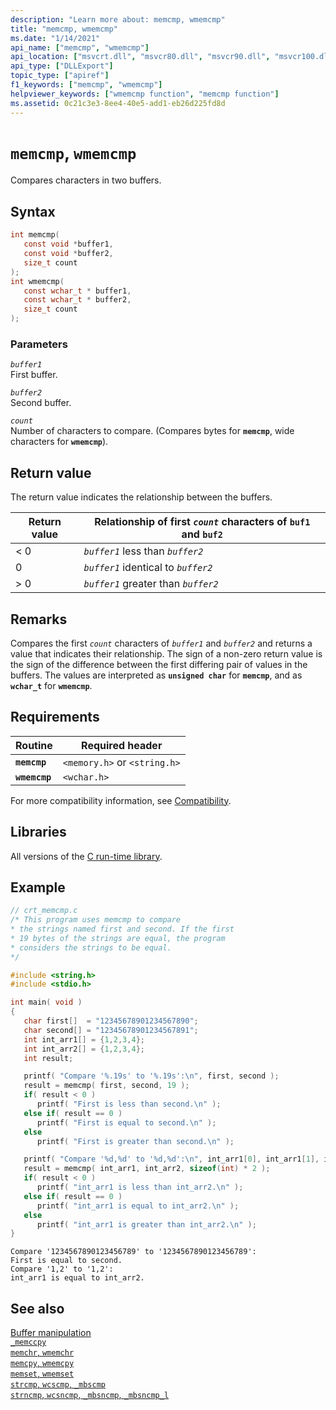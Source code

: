 ```yaml
---
description: "Learn more about: memcmp, wmemcmp"
title: "memcmp, wmemcmp"
ms.date: "1/14/2021"
api_name: ["memcmp", "wmemcmp"]
api_location: ["msvcrt.dll", "msvcr80.dll", "msvcr90.dll", "msvcr100.dll", "msvcr100_clr0400.dll", "msvcr110.dll", "msvcr110_clr0400.dll", "msvcr120.dll", "msvcr120_clr0400.dll", "ntdll.dll", "ucrtbase.dll", "ntoskrnl.exe", "api-ms-win-crt-private-l1-1-0.dll"]
api_type: ["DLLExport"]
topic_type: ["apiref"]
f1_keywords: ["memcmp", "wmemcmp"]
helpviewer_keywords: ["wmemcmp function", "memcmp function"]
ms.assetid: 0c21c3e3-8ee4-40e5-add1-eb26d225fd8d
---
```

# `memcmp`, `wmemcmp`

Compares characters in two buffers.

## Syntax

```C
int memcmp(
   const void *buffer1,
   const void *buffer2,
   size_t count
);
int wmemcmp(
   const wchar_t * buffer1,
   const wchar_t * buffer2,
   size_t count
);
```

### Parameters

*`buffer1`*\
First buffer.

*`buffer2`*\
Second buffer.

*`count`*\
Number of characters to compare. (Compares bytes for **`memcmp`**, wide characters for **`wmemcmp`**).

## Return value

The return value indicates the relationship between the buffers.

| Return value | Relationship of first *`count`* characters of `buf1` and `buf2` |
|---|---|
| < 0 | *`buffer1`* less than *`buffer2`* |
| 0 | *`buffer1`* identical to *`buffer2`* |
| > 0 | *`buffer1`* greater than *`buffer2`* |

## Remarks

Compares the first *`count`* characters of *`buffer1`* and *`buffer2`* and returns a value that indicates their relationship. The sign of a non-zero return value is the sign of the difference between the first differing pair of values in the buffers. The values are interpreted as **`unsigned char`** for **`memcmp`**, and as **`wchar_t`** for **`wmemcmp`**.

## Requirements

| Routine | Required header |
|---|---|
| **`memcmp`** | `<memory.h>` or `<string.h>` |
| **`wmemcmp`** | `<wchar.h>` |

For more compatibility information, see [Compatibility](../compatibility.md).

## Libraries

All versions of the [C run-time library](../crt-library-features.md).

## Example

```C
// crt_memcmp.c
/* This program uses memcmp to compare
* the strings named first and second. If the first
* 19 bytes of the strings are equal, the program
* considers the strings to be equal.
*/

#include <string.h>
#include <stdio.h>

int main( void )
{
   char first[]  = "12345678901234567890";
   char second[] = "12345678901234567891";
   int int_arr1[] = {1,2,3,4};
   int int_arr2[] = {1,2,3,4};
   int result;

   printf( "Compare '%.19s' to '%.19s':\n", first, second );
   result = memcmp( first, second, 19 );
   if( result < 0 )
      printf( "First is less than second.\n" );
   else if( result == 0 )
      printf( "First is equal to second.\n" );
   else
      printf( "First is greater than second.\n" );

   printf( "Compare '%d,%d' to '%d,%d':\n", int_arr1[0], int_arr1[1], int_arr2[0], int_arr2[1]);
   result = memcmp( int_arr1, int_arr2, sizeof(int) * 2 );
   if( result < 0 )
      printf( "int_arr1 is less than int_arr2.\n" );
   else if( result == 0 )
      printf( "int_arr1 is equal to int_arr2.\n" );
   else
      printf( "int_arr1 is greater than int_arr2.\n" );
}
```

```Output
Compare '1234567890123456789' to '1234567890123456789':
First is equal to second.
Compare '1,2' to '1,2':
int_arr1 is equal to int_arr2.
```

## See also

[Buffer manipulation](../buffer-manipulation.md)\
[`_memccpy`](memccpy.md)\
[`memchr`, `wmemchr`](memchr-wmemchr.md)\
[`memcpy`, `wmemcpy`](memcpy-wmemcpy.md)\
[`memset`, `wmemset`](memset-wmemset.md)\
[`strcmp`, `wcscmp`, `_mbscmp`](strcmp-wcscmp-mbscmp.md)\
[`strncmp`, `wcsncmp`, `_mbsncmp`, `_mbsncmp_l`](strncmp-wcsncmp-mbsncmp-mbsncmp-l.md)
